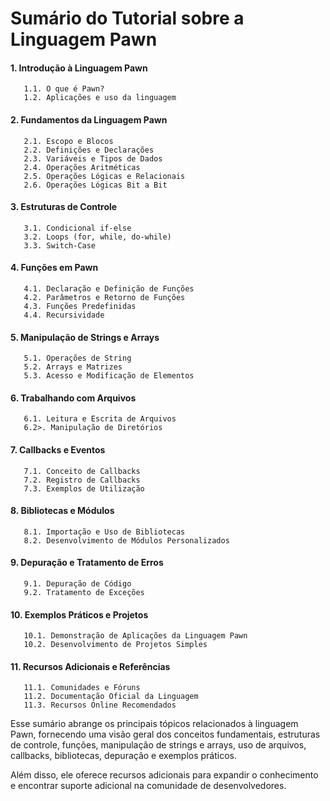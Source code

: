 # Sumário do Tutorial sobre a Linguagem Pawn

#### 1. Introdução à Linguagem Pawn

```
   1.1. O que é Pawn?
   1.2. Aplicações e uso da linguagem
```

#### 2. Fundamentos da Linguagem Pawn

```
   2.1. Escopo e Blocos
   2.2. Definições e Declarações
   2.3. Variáveis e Tipos de Dados
   2.4. Operações Aritméticas
   2.5. Operações Lógicas e Relacionais
   2.6. Operações Lógicas Bit a Bit
```

#### 3. Estruturas de Controle

```
   3.1. Condicional if-else
   3.2. Loops (for, while, do-while)
   3.3. Switch-Case
```

#### 4. Funções em Pawn

```
   4.1. Declaração e Definição de Funções
   4.2. Parâmetros e Retorno de Funções
   4.3. Funções Predefinidas
   4.4. Recursividade
```

#### 5. Manipulação de Strings e Arrays

```
   5.1. Operações de String
   5.2. Arrays e Matrizes
   5.3. Acesso e Modificação de Elementos
```

#### 6. Trabalhando com Arquivos

```
   6.1. Leitura e Escrita de Arquivos
   6.2>. Manipulação de Diretórios
```

#### 7. Callbacks e Eventos

```
   7.1. Conceito de Callbacks
   7.2. Registro de Callbacks
   7.3. Exemplos de Utilização
```

#### 8. Bibliotecas e Módulos

```
   8.1. Importação e Uso de Bibliotecas
   8.2. Desenvolvimento de Módulos Personalizados
```

#### 9. Depuração e Tratamento de Erros

```
   9.1. Depuração de Código
   9.2. Tratamento de Exceções
```

#### 10. Exemplos Práticos e Projetos

```
   10.1. Demonstração de Aplicações da Linguagem Pawn
   10.2. Desenvolvimento de Projetos Simples
```

#### 11. Recursos Adicionais e Referências

```
   11.1. Comunidades e Fóruns
   11.2. Documentação Oficial da Linguagem
   11.3. Recursos Online Recomendados
```

Esse sumário abrange os principais tópicos relacionados à linguagem Pawn, fornecendo uma visão geral dos conceitos fundamentais, estruturas de controle, funções, manipulação de strings e arrays, uso de arquivos, callbacks, bibliotecas, depuração e exemplos práticos.

Além disso, ele oferece recursos adicionais para expandir o conhecimento e encontrar suporte adicional na comunidade de desenvolvedores.